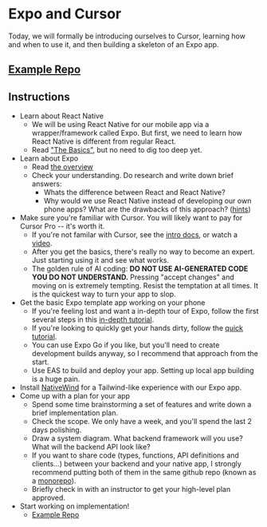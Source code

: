 # Expo and Cursor

Today, we will formally be introducing ourselves to Cursor, learning how
and when to use it, and then building a skeleton of an Expo app.

## [Example Repo](https://github.com/fractal-bootcamp/assignment-native-app)

## Instructions

- Learn about React Native
    - We will be using React Native for our mobile app via a wrapper/framework called Expo. But first, we need to learn how React Native is different from regular React.
    - Read ["The Basics"](https://reactnative.dev/docs/getting-started), but no need
    to dig too deep yet.
- Learn about Expo
    - Read [the overview](https://docs.expo.dev/workflow/overview/)
    - Check your understanding. Do research and write down brief answers:
        - Whats the difference between React and React Native?
        - Why would we use React Native instead of developing our own phone apps? What are the drawbacks of this approach? ([hints](https://hackernoon.com/react-native-vs-native-app-development-making-the-right-choice))
- Make sure you're familiar with Cursor. You will likely want to pay for Cursor Pro -- it's worth it.
    - If you're not familar with Cursor, see the [intro docs](https://docs.cursor.com/welcome), or watch a [video](https://www.youtube.com/watch?v=3289vhOUdKA).
    - After you get the basics, there's really no way to become an expert. Just starting using it and see what works.
    - The golden rule of AI coding: **DO NOT USE AI-GENERATED CODE YOU DO NOT UNDERSTAND.** Pressing "accept changes" and moving on is extremely tempting. Resist the temptation at all times. It is the quickest way to turn your app to slop.
- Get the basic Expo template app working on your phone
    - If you're feeling lost and want a in-depth tour of Expo, follow the first several steps in this [in-depth tutorial](https://docs.expo.dev/tutorial/introduction/).
    - If you're looking to quickly get your hands dirty, follow the [quick tutorial](https://docs.expo.dev/get-started/introduction/).
    - You can use Expo Go if you like, but you'll need to create development builds anyway, so I recommend that approach from the start.
    - Use EAS to build and deploy your app. Setting up local app building is a huge pain.
- Install [NativeWind](https://www.nativewind.dev/) for a Tailwind-like experience with our Expo app.
- Come up with a plan for your app
    - Spend some time brainstorming a set of features and write down a brief implementation plan.
    - Check the scope. We only have a week, and you'll spend the last 2 days polishing.
    - Draw a system diagram. What backend framework will you use? What will the backend API look like?
    - If you want to share code (types, functions, API definitions and clients...) between your backend and your native app, I strongly recommend putting both of them in the same github repo (known as a [monorepo](https://monorepo.tools/#what-is-a-monorepo)).
    - Briefly check in with an instructor to get your high-level plan approved.
- Start working on implementation!
    - [Example Repo](https://github.com/fractal-bootcamp/assignment-native-app)